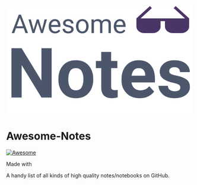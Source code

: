 <link href="https://cdnjs.cloudflare.com/ajax/libs/font-awesome/5.13.0/js/all.min.js" rel="stylesheet">

<div align="center">
<img width="500" src="src/logo.svg" alt="Awesome Notes Logo">
</div>

# Awesome-Notes 

<!-- badges area -->
[![Awesome](https://awesome.re/badge.svg)](https://awesome.re)

Made with [<i class="fas fa-heart"></i>](https://www.youtube.com/watch?v=6H2FRxvsd2M)

A handy list of all kinds of high quality notes/notebooks on GitHub.
